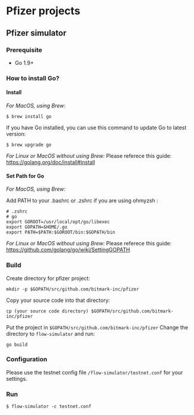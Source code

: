 # Pfizer projects

## Pfizer simulator
### Prerequisite

- Go 1.9+

### How to install Go?

#### Install

*For MacOS, using Brew:*
```
$ brew install go
```

If you have Go installed, you can use this command to update Go to latest version:
```
$ brew upgrade go
```

*For Linux or MacOS without using Brew:*
Please referece this guide: https://golang.org/doc/install#install

#### Set Path for Go
*For MacOS, using Brew:*

Add PATH to your .bashrc or .zshrc if you are using ohmyzsh :
```
# .zshrc
# go
export GOROOT=/usr/local/opt/go/libexec
export GOPATH=$HOME/.go
export PATH=$PATH:$GOROOT/bin:$GOPATH/bin
```

*For Linux or MacOS without using Brew:*
Please referece this guide: https://github.com/golang/go/wiki/SettingGOPATH

### Build

Create directory for pfizer project:
```
mkdir -p $GOPATH/src/github.com/bitmark-inc/pfizer
```

Copy your source code into that directory:
```
cp (your source code directory) $GOPATH/src/github.com/bitmark-inc/pfizer
```

Put the project in `$GOPATH/src/github.com/bitmark-inc/pfizer`
Change the directory to `flow-simulator` and run:
```
go build
```

### Configuration

Please use the testnet config file `/flow-simulator/testnet.conf` for your settings.

### Run

```
$ flow-simulator -c testnet.conf
```
